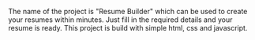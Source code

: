 The name of the project is "Resume Builder" which can be used to create your resumes within minutes. Just fill in the required details and your resume is ready.
This project is build with simple html, css and javascript. 
